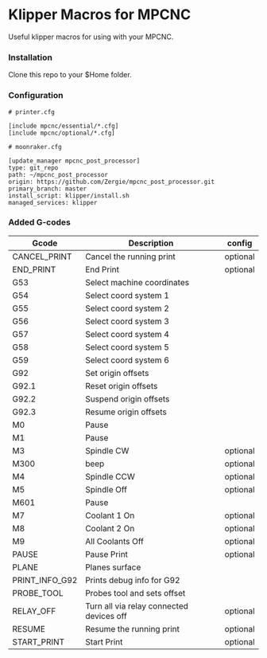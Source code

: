# Klipper Macros for MPCNC

Useful klipper macros for using with your MPCNC.

### Installation

Clone this repo to your $Home folder.


### Configuration

```
# printer.cfg

[include mpcnc/essential/*.cfg]
[include mpcnc/optional/*.cfg]
```

```
# moonraker.cfg

[update_manager mpcnc_post_processor]
type: git_repo
path: ~/mpcnc_post_processor
origin: https://github.com/Zergie/mpcnc_post_processor.git
primary_branch: master
install_script: klipper/install.sh
managed_services: klipper
```

### Added G-codes

| Gcode           | Description                    | config   |
| --------------- | ------------------------------ | -------- |
| CANCEL_PRINT    | Cancel the running print       | optional |
| END_PRINT       | End Print                      | optional |
| G53             | Select machine coordinates     |          |
| G54             | Select coord system 1          |          |
| G55             | Select coord system 2          |          |
| G56             | Select coord system 3          |          |
| G57             | Select coord system 4          |          |
| G58             | Select coord system 5          |          |
| G59             | Select coord system 6          |          |
| G92             | Set origin offsets             |          |
| G92.1           | Reset origin offsets           |          |
| G92.2           | Suspend origin offsets         |          |
| G92.3           | Resume origin offsets          |          |
| M0              | Pause                          |          |
| M1              | Pause                          |          |
| M3              | Spindle CW                     | optional |
| M300            | beep                           | optional |
| M4              | Spindle CCW                    | optional |
| M5              | Spindle Off                    | optional |
| M601            | Pause                          |          |
| M7              | Coolant 1 On                   | optional |
| M8              | Coolant 2 On                   | optional |
| M9              | All Coolants Off               | optional |
| PAUSE           | Pause Print                    | optional |
| PLANE           | Planes surface                 |          |
| PRINT_INFO_G92  | Prints debug info for G92      |          |
| PROBE_TOOL      | Probes tool and sets offset    |          |
| RELAY_OFF       | Turn all via relay connected devices off | optional |
| RESUME          | Resume the running print       | optional |
| START_PRINT     | Start Print                    | optional |


